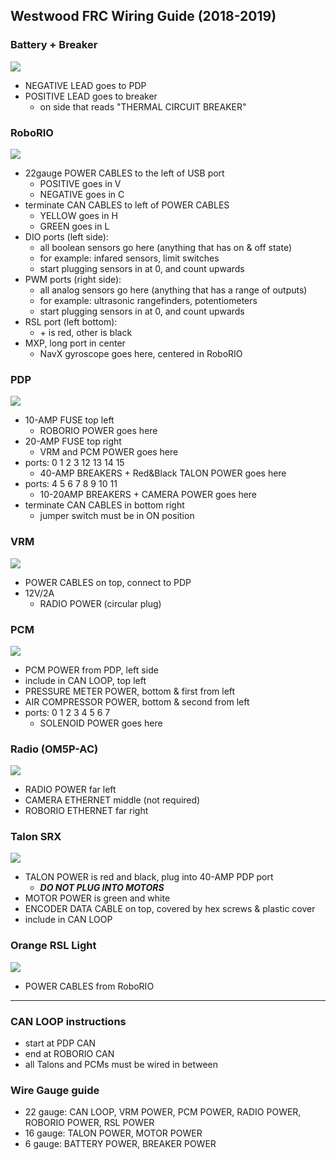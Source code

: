 ## Westwood FRC Wiring Guide (2018-2019)

<!-- Author: Alex Vuong -->
<!-- Date: 01/31/2018 -->
<!-- Revised: 1703 013118-->

### Battery + Breaker

![](https://s3.amazonaws.com/screensteps_live/image_assets/assets/001/189/964/medium/cd04b5d8-d171-4259-87d6-d18a3bda2c8a.jpg)

- NEGATIVE LEAD goes to PDP
- POSITIVE LEAD goes to breaker
    + on side that reads "THERMAL CIRCUIT BREAKER"

### RoboRIO

![](https://s3.amazonaws.com/screensteps_live/image_assets/assets/000/289/903/original/b70ae894-e0c5-49d3-b8e2-024e76bd7c6c.png)

- 22gauge POWER CABLES to the left of USB port
    + POSITIVE goes in V
    + NEGATIVE goes in C
- terminate CAN CABLES to left of POWER CABLES
    + YELLOW goes in H
    + GREEN goes in L
- DIO ports (left side):
    + all boolean sensors go here (anything that has on & off state)
    + for example: infared sensors, limit switches
    + start plugging sensors in at 0, and count upwards
- PWM ports (right side):
    + all analog sensors go here (anything that has a range of outputs)
    + for example: ultrasonic rangefinders, potentiometers
    + start plugging sensors in at 0, and count upwards
- RSL port (left bottom):
    + \+ is red, other is black
- MXP, long port in center
    + NavX gyroscope goes here, centered in RoboRIO

### PDP

![](https://s3.amazonaws.com/screensteps_live/image_assets/assets/000/289/904/original/47968888-bef1-41ab-b81e-35e33bdd749c.png)

- 10-AMP FUSE top left
    + ROBORIO POWER goes here
- 20-AMP FUSE top right
    + VRM and PCM POWER goes here
- ports: 0 1 2 3 12 13 14 15
    + 40-AMP BREAKERS + Red&Black TALON POWER goes here
- ports: 4 5 6 7 8 9 10 11
    + 10-20AMP BREAKERS + CAMERA POWER goes here
- terminate CAN CABLES in bottom right
    + jumper switch must be in ON position

### VRM

![](https://s3.amazonaws.com/screensteps_live/image_assets/assets/000/289/906/original/b77b62ab-b9ca-4e03-9415-fdee3789af42.png?1483549210)

- POWER CABLES on top, connect to PDP
- 12V/2A
    + RADIO POWER (circular plug)

### PCM

![](http://slideplayer.com/slide/7346434/24/images/9/Pneumatic+Control+Module+(PCM).jpg)

- PCM POWER from PDP, left side
- include in CAN LOOP, top left
- PRESSURE METER POWER, bottom & first from left
- AIR COMPRESSOR POWER, bottom & second from left
- ports: 0 1 2 3 4 5 6 7
    + SOLENOID POWER goes here

### Radio (OM5P-AC)

![](https://www.broadbandbuyer.com/images/products/openmesh/om5p-ac-7.png?width=400)

<!-- - must be imaged before use, [download here](https://firstfrc.blob.core.windows.net/frc2018/Radio/FRC_Radio_Configuration_18_1_0.zip) -->
- RADIO POWER far left
- CAMERA ETHERNET middle (not required)
- ROBORIO ETHERNET far right

### Talon SRX

![](https://www.vexrobotics.com/media/catalog/product/cache/1/image/9df78eab33525d08d6e5fb8d27136e95/2/1/217-4358-on-talon.jpg)

- TALON POWER is red and black, plug into 40-AMP PDP port
    + ***DO NOT PLUG INTO MOTORS***
- MOTOR POWER is green and white
- ENCODER DATA CABLE on top, covered by hex screws & plastic cover
- include in CAN LOOP

### Orange RSL Light

![](https://mililanirobotics.gitbooks.io/frc-electrical-bible/content/roboRIO/rsl.jpg)

- POWER CABLES from RoboRIO

---

### CAN LOOP instructions

- start at PDP CAN
- end at ROBORIO CAN
- all Talons and PCMs must be wired in between

### Wire Gauge guide

- 22 gauge: CAN LOOP, VRM POWER, PCM POWER, RADIO POWER, ROBORIO POWER, RSL POWER
- 16 gauge: TALON POWER, MOTOR POWER
- 6 gauge: BATTERY POWER, BREAKER POWER